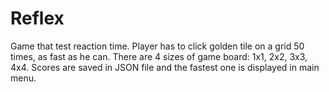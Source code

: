 # Reflex
Game that test reaction time. Player has to click golden tile on a grid 50 times, as fast as he can. There are 4 sizes of game board: 1x1, 2x2, 3x3, 4x4. Scores are saved in JSON file and the fastest one is displayed in main menu.
